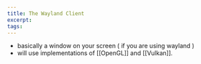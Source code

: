 ```yaml
---
title: The Wayland Client
excerpt: 
tags:
---
```

- basically a window on your screen ( if you are using wayland )
- will use implementations of [[OpenGL]] and [[Vulkan]].